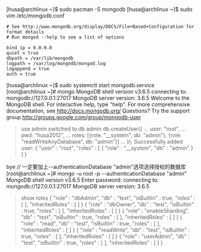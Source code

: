 [husa@archlinux ~]$ sudo pacman -S mongodb
[husa@archlinux ~]$ sudo vim /etc/mongodb.conf
```
# See http://www.mongodb.org/display/DOCS/File+Based+Configuration for format details
# Run mongod --help to see a list of options

bind_ip = 0.0.0.0
quiet = true
dbpath = /var/lib/mongodb
logpath = /var/log/mongodb/mongod.log
logappend = true
auth = true
```
[husa@archlinux ~]$ sudo systemctl start mongodb.service
[root@archlinux ~]# mongo
MongoDB shell version v3.6.5
connecting to: mongodb://127.0.0.1:27017
MongoDB server version: 3.6.5
Welcome to the MongoDB shell.
For interactive help, type "help".
For more comprehensive documentation, see
	http://docs.mongodb.org/
Questions? Try the support group
	http://groups.google.com/group/mongodb-user
> use admin
switched to db admin
> db.createUser({
...     user: "root",
...     pwd: "husa2012",
...     roles: [{role: "__system", db: "admin"}, {role: "readWriteAnyDatabase", db: "admin"}]
... });
Successfully added user: {
	"user" : "root",
	"roles" : [
		{
			"role" : "__system",
			"db" : "admin"
		}
	]
}
> 
bye
// 一定要加上--authenticationDatabase "admin"选项选择授权的数据库
[root@archlinux ~]# mongo -u root -p --authenticationDatabase "admin"
MongoDB shell version v3.6.5
Enter password: 
connecting to: mongodb://127.0.0.1:27017
MongoDB server version: 3.6.5
> show roles
{
	"role" : "dbAdmin",
	"db" : "test",
	"isBuiltin" : true,
	"roles" : [ ],
	"inheritedRoles" : [ ]
}
{
	"role" : "dbOwner",
	"db" : "test",
	"isBuiltin" : true,
	"roles" : [ ],
	"inheritedRoles" : [ ]
}
{
	"role" : "enableSharding",
	"db" : "test",
	"isBuiltin" : true,
	"roles" : [ ],
	"inheritedRoles" : [ ]
}
{
	"role" : "read",
	"db" : "test",
	"isBuiltin" : true,
	"roles" : [ ],
	"inheritedRoles" : [ ]
}
{
	"role" : "readWrite",
	"db" : "test",
	"isBuiltin" : true,
	"roles" : [ ],
	"inheritedRoles" : [ ]
}
{
	"role" : "userAdmin",
	"db" : "test",
	"isBuiltin" : true,
	"roles" : [ ],
	"inheritedRoles" : [ ]
}
> 